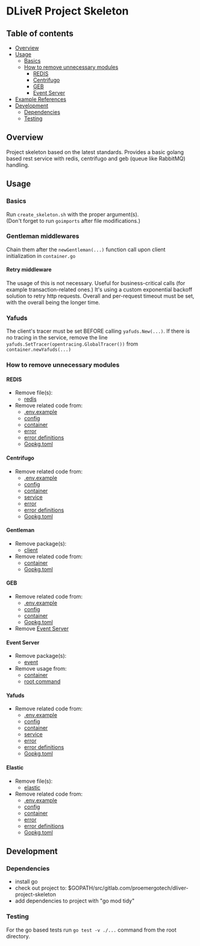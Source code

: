 DLiveR Project Skeleton
==============================

## Table of contents
- [Overview](#overview)
- [Usage](#usage)
  - [Basics](#basics)
  - [How to remove unnecessary modules](#how-to-remove-unnecessary-modules)
    - [REDIS](#redis)
    - [Centrifugo](#centrifugo)
    - [GEB](#geb)
    - [Event Server](#event-server)
- [Example References](#example-references)
- [Development](#development)
  - [Dependencies](#dependencies)
  - [Testing](#testing)

## Overview

Project skeleton based on the latest standards.
Provides a basic golang based rest service with redis, centrifugo and geb (queue like RabbitMQ) handling.

## Usage
### Basics
Run `create_skeleton.sh` with the proper argument(s).   
(Don't forget to run `goimports` after file modifications.)

### Gentleman middlewares
Chain them after the `newGentleman(...)` function call upon client initialization in `container.go`
#### Retry middleware
The usage of this is not necessary. Useful for business-critical calls (for example transaction-related ones.)
It's using a custom exponential backoff solution to retry http requests. Overall and per-request timeout
must be set, with the overall being the longer time.

### Yafuds
The client's tracer must be set BEFORE calling `yafuds.New(...)`. If there is no tracing in the service,
remove the line `yafuds.SetTracer(opentracing.GlobalTracer())` from `container.newYafuds(...)`

### How to remove unnecessary modules
#### REDIS
- Remove file(s):
  - [redis](./app/storage/redis.go)
- Remove related code from:
  - [.env.example](./.env.example)
  - [config](./app/config/config.go)
  - [container](./app/di/container.go)
  - [error](./app/storage/error.go) 
  - [error definitions](./app/schema/service/error.go)
  - [Gopkg.toml](./Gopkg.toml)
  
#### Centrifugo
- Remove related code from:
  - [.env.example](./.env.example)
  - [config](./app/config/config.go)
  - [container](./app/di/container.go)
  - [service](./app/service/service.go) 
  - [error](./app/service/error.go)
  - [error definitions](./app/schema/service/error.go)
  - [Gopkg.toml](./Gopkg.toml)

#### Gentleman
- Remove package(s):
  - [client](./app/client)
- Remove related code from:
  - [container](./app/di/container.go)
  - [Gopkg.toml](./Gopkg.toml)
  
#### GEB
- Remove related code from:
  - [.env.example](./.env.example)
  - [config](./app/config/config.go)
  - [container](./app/di/container.go)
  - [Gopkg.toml](./Gopkg.toml)
- Remove [Event Server](#event-server)

#### Event Server
- Remove package(s):
  - [event](./app/event/)
- Remove usage from:
  - [container](./app/di/container.go)
  - [root command](./cmd/root.go)

#### Yafuds
- Remove related code from:
  - [.env.example](./.env.example)
  - [config](./app/config/config.go)
  - [container](./app/di/container.go)
  - [service](./app/service/service.go)
  - [error](./app/service/error.go)
  - [error definitions](./app/schema/service/error.go)
  - [Gopkg.toml](./Gopkg.toml)

#### Elastic
- Remove file(s):
  - [elastic](./app/storage/elastic.go)
- Remove related code from:
  - [.env.example](./.env.example)
  - [config](./app/config/config.go)
  - [container](./app/di/container.go)
  - [error](./app/storage/error.go)
  - [error definitions](./app/schema/service/error.go)
  - [Gopkg.toml](./Gopkg.toml)

## Development

### Dependencies
- install go
- check out project to: $GOPATH/src/gitlab.com/proemergotech/dliver-project-skeleton
- add dependencies to project with "go mod tidy"

### Testing

For the go based tests run `go test -v ./...` command from the root directory.  
